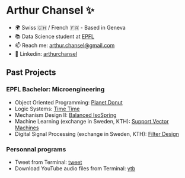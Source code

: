 # Arthur Chansel ✨

- 🌍 Swiss 🇨🇭 / French 🇫🇷 - Based in Geneva
- 📚 Data Science student at [EPFL](https://www.epfl.ch/about/fr/)
- 📫 Reach me: [arthur.chansel@gmail.com](mailto:arthur.chansel@gmail.com?subject=[GitHub])
- 💼 Linkedin: [arthurchansel](https://www.linkedin.com/in/arthur-chansel-5b8176192/)

## Past Projects

### EPFL Bachelor: Microengineering
- Object Oriented Programming: [Planet Donut](https://github.com/ledondodo/PlanetDonut)
- Logic Systems: [Time Time](https://github.com/ledondodo/TimeTime)
- Mechanism Design II: [Balanced IsoSpring](https://github.com/ledondodo/Balanced-IsoSpring)
- Machine Learning (exchange in Sweden, KTH): [Support Vector Machines](https://github.com/ledondodo/SVM)
- Digital Signal Processing (exchange in Sweden, KTH): [Filter Design](https://github.com/ledondodo/FilterDesign)

### Personnal programs
- Tweet from Terminal: [tweet](https://github.com/ledondodo/tweet)
- Download YouTube audio files from Terminal: [ytb](https://github.com/ledondodo/ytb)

<!--
- 🔭 I’m currently working on ...
- 🌱 I’m currently learning ...
- 👯 I’m looking to collaborate on ...
- 🤔 I’m looking for help with ...
- 💬 Ask me about ...
- 😄 Pronouns: ...
- ⚡ Fun fact: ...
-->
